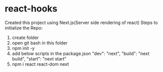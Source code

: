 # react-hooks
Created this project using Next.js(Server side rendering of react)
Steps to initialize the Repo:
  1.  create folder
  2.  open git bash in this folder
  3.  npm init -y
  4.  add below scripts in the package.json
        "dev": "next",
        "build": "next build",
        "start": "next start"
  5.  npm i react react-dom next
  

